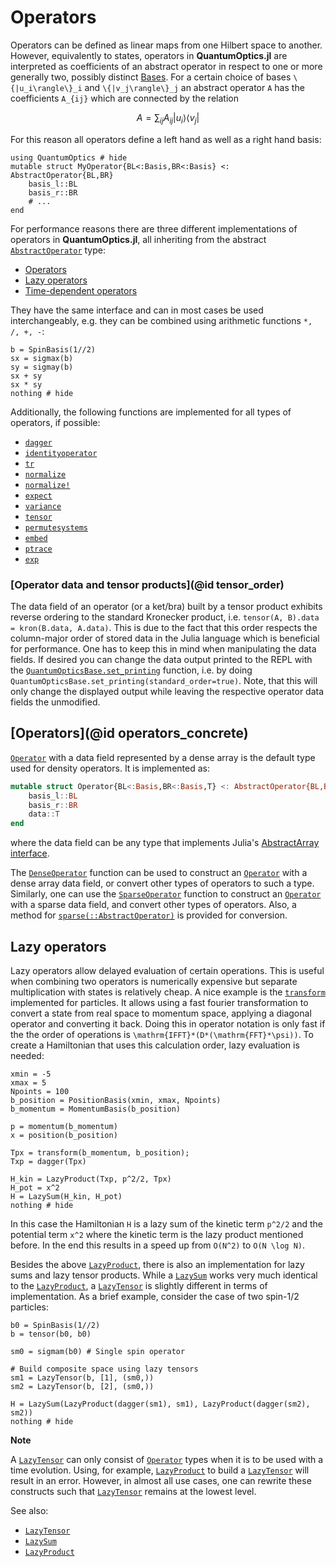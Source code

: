 # Operators

Operators can be defined as linear maps from one Hilbert space to another. However, equivalently to states, operators in **QuantumOptics.jl** are interpreted as coefficients of an abstract operator in respect to one or more generally two, possibly distinct [Bases](@ref). For a certain choice of bases ``\{|u_i\rangle\}_i`` and ``\{|v_j\rangle\}_j`` an abstract operator ``A`` has the coefficients ``A_{ij}`` which are connected by the relation

```math
A =  \sum_{ij} A_{ij} | u_i \rangle \langle v_j |
```

For this reason all operators define a left hand as well as a right hand basis:

```@example operators
using QuantumOptics # hide
mutable struct MyOperator{BL<:Basis,BR<:Basis} <: AbstractOperator{BL,BR}
    basis_l::BL
    basis_r::BR
    # ...
end
```

For performance reasons there are three different implementations of operators in **QuantumOptics.jl**, all inheriting from the abstract [`AbstractOperator`](@ref) type:

* [Operators](@ref)
* [Lazy operators](@ref)
* [Time-dependent operators](@ref)

They have the same interface and can in most cases be used interchangeably, e.g. they can be combined using arithmetic functions `*, /, +, -`:

```@example operators
b = SpinBasis(1//2)
sx = sigmax(b)
sy = sigmay(b)
sx + sy
sx * sy
nothing # hide
```

Additionally, the following functions are implemented for all types of operators, if possible:

* [`dagger`](@ref)
* [`identityoperator`](@ref)
* [`tr`](@ref)
* [`normalize`](@ref)
* [`normalize!`](@ref)
* [`expect`](@ref)
* [`variance`](@ref)
* [`tensor`](@ref)
* [`permutesystems`](@ref)
* [`embed`](@ref)
* [`ptrace`](@ref)
* [`exp`](@ref)

### [Operator data and tensor products](@id tensor_order)

The data field of an operator (or a ket/bra) built by a tensor product exhibits reverse ordering to the standard Kronecker product, i.e. `tensor(A, B).data = kron(B.data, A.data)`. This is due to the fact that this order respects the column-major order of stored data in the Julia language which is beneficial for performance. One has to keep this in mind when manipulating the data fields. If desired you can change the data output printed to the REPL with the [`QuantumOpticsBase.set_printing`](@ref) function, i.e. by doing `QuantumOpticsBase.set_printing(standard_order=true)`. Note, that this will only change the displayed output while leaving the respective operator data fields the unmodified.


## [Operators](@id operators_concrete)

[`Operator`](@ref) with a data field represented by a dense array is the default type used for density operators. It is implemented as:

```julia
mutable struct Operator{BL<:Basis,BR<:Basis,T} <: AbstractOperator{BL,BR}
    basis_l::BL
    basis_r::BR
    data::T
end
```

where the data field can be any type that implements Julia's [AbstractArray interface](https://docs.julialang.org/en/v1/manual/interfaces/#man-interface-array-1).

The [`DenseOperator`](@ref) function can be used to construct an [`Operator`](@ref) with a dense array data field, or convert other types of operators to such a type.
Similarly, one can use the [`SparseOperator`](@ref) function to construct an [`Operator`](@ref) with a sparse data field, and convert other types of operators. Also, a method for [`sparse(::AbstractOperator)`](@ref) is provided for conversion.


## Lazy operators

Lazy operators allow delayed evaluation of certain operations. This is useful when combining two operators is numerically expensive but separate multiplication with states is relatively cheap. A nice example is the [`transform`](@ref) implemented for particles. It allows using a fast fourier transformation to convert a state from real space to momentum space, applying a diagonal operator and converting it back. Doing this in operator notation is only fast if the the order of operations is ``\mathrm{IFFT}*(D*(\mathrm{FFT}*\psi))``. To create a Hamiltonian that uses this calculation order, lazy evaluation is needed:

```@example operators
xmin = -5
xmax = 5
Npoints = 100
b_position = PositionBasis(xmin, xmax, Npoints)
b_momentum = MomentumBasis(b_position)

p = momentum(b_momentum)
x = position(b_position)

Tpx = transform(b_momentum, b_position);
Txp = dagger(Tpx)

H_kin = LazyProduct(Txp, p^2/2, Tpx)
H_pot = x^2
H = LazySum(H_kin, H_pot)
nothing # hide
```

In this case the Hamiltonian ``H`` is a lazy sum of the kinetic term ``p^2/2`` and the potential term ``x^2`` where the kinetic term is the lazy product mentioned before. In the end this results in a speed up from ``O(N^2)`` to ``O(N \log N)``.

Besides the above [`LazyProduct`](@ref), there is also an implementation for lazy sums and lazy tensor products. While a [`LazySum`](@ref) works very much identical to the [`LazyProduct`](@ref), a [`LazyTensor`](@ref) is slightly different in terms of implementation. As a brief example, consider the case of two spin-1/2 particles:

```@example operators
b0 = SpinBasis(1//2)
b = tensor(b0, b0)

sm0 = sigmam(b0) # Single spin operator

# Build composite space using lazy tensors
sm1 = LazyTensor(b, [1], (sm0,))
sm2 = LazyTensor(b, [2], (sm0,))

H = LazySum(LazyProduct(dagger(sm1), sm1), LazyProduct(dagger(sm2), sm2))
nothing # hide
```

**Note**


A [`LazyTensor`](@ref) can only consist of [`Operator`](@ref) types when it is to be used with a time evolution. Using, for example, [`LazyProduct`](@ref) to build a [`LazyTensor`](@ref) will result in an error. However, in almost all use cases, one can rewrite these constructs such that [`LazyTensor`](@ref) remains at the lowest level.


See also:

* [`LazyTensor`](@ref)
* [`LazySum`](@ref)
* [`LazyProduct`](@ref)
